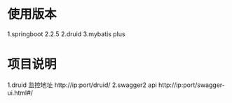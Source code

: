 # 使用版本
1.springboot 2.2.5
2.druid
3.mybatis plus
# 项目说明
1.druid
    监控地址 http://ip:port/druid/
2.swagger2
    api http://ip:port/swagger-ui.html#/